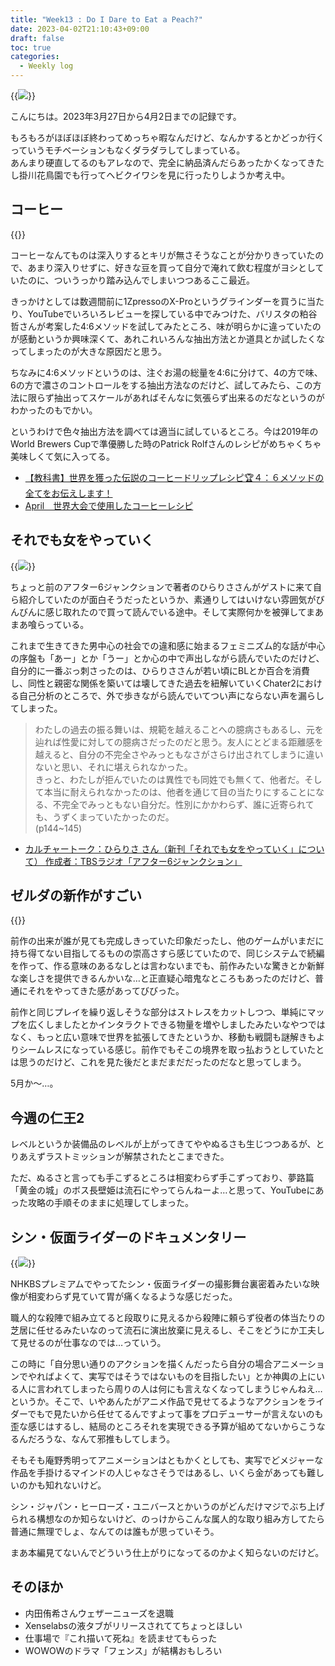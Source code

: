 ```yaml
---
title: "Week13 : Do I Dare to Eat a Peach?"
date: 2023-04-02T21:10:43+09:00
draft: false
toc: true
categories:
  - Weekly log
---
```

{{<image src="/images/images/230329.webp"  position="center">}}

こんにちは。2023年3月27日から4月2日までの記録です。

もろもろがほぼほぼ終わってめっちゃ暇なんだけど、なんかするとかどっか行くっていうモチベーションもなくダラダラしてしまっている。  
あんまり硬直してるのもアレなので、完全に納品済んだらあったかくなってきたし掛川花鳥園でも行ってヘビクイワシを見に行ったりしようか考え中。

<!--more-->

## コーヒー

{{<youtube fi5MZE-4HDQ>}}

コーヒーなんてものは深入りするとキリが無さそうなことが分かりきっていたので、あまり深入りせずに、好きな豆を買って自分で淹れて飲む程度がヨシとしていたのに、ついうっかり踏み込んでしまいつつあるここ最近。

きっかけとしては数週間前に1ZpressoのX-Proというグラインダーを買うに当たり、YouTubeでいろいろレビューを探している中でみつけた、バリスタの粕谷哲さんが考案した4:6メソッドを試してみたところ、味が明らかに違っていたのが感動というか興味深くて、あれこれいろんな抽出方法とか道具とか試したくなってしまったのが大きな原因だと思う。

ちなみに4:6メソッドというのは、注ぐお湯の総量を4:6に分けて、4の方で味、6の方で濃さのコントロールをする抽出方法なのだけど、試してみたら、この方法に限らず抽出ってスケールがあればそんなに気張らず出来るのだなというのがわかったのもでかい。

というわけで色々抽出方法を調べては適当に試しているところ。今は2019年のWorld Brewers Cupで準優勝した時のPatrick Rolfさんのレシピがめちゃくちゃ美味しくて気に入ってる。

- [【教科書】世界を獲った伝説のコーヒードリップレシピ🏆４：６メソッドの全てをお伝えします！](https://www.youtube.com/watch?v=lJNPp-onikk)
- [April　世界大会で使用したコーヒーレシピ](https://kigu.coffee/blogs/news/april-coffee-recipetranslated)

## それでも女をやっていく

{{<image src="/images/2023/0402_hirarisa.webp">}}

ちょっと前のアフター6ジャンクションで著者のひらりささんがゲストに来て自ら紹介していたのが面白そうだったというか、素通りしてはいけない雰囲気がびんびんに感じ取れたので買って読んでいる途中。そして実際何かを被弾してまあまあ喰らっている。

これまで生きてきた男中心の社会での違和感に始まるフェミニズム的な話が中心の序盤も「あー」とか「うー」とか心の中で声出しながら読んでいたのだけど、自分的に一番ぶっ刺さったのは、ひらりささんが若い頃にBLとか百合を消費し、同性と親密な関係を築いては壊してきた過去を紐解いていくChater2における自己分析のところで、外で歩きながら読んでいてつい声にならない声を漏らしてしまった。

> わたしの過去の振る舞いは、規範を越えることへの臆病さもあるし、元を辿れば性愛に対しての臆病さだったのだと思う。友人にとどまる距離感を越えると、自分の不完全さやみっともなさがさらけ出されてしまうに違いないと思い、それに堪えられなかった。  
>きっと、わたしが拒んでいたのは異性でも同姓でも無くて、他者だ。そして本当に耐えられなかったのは、他者を通じて目の当たりにすることになる、不完全でみっともない自分だ。性別にかかわらず、誰に近寄られても、うずくまっていたかったのだ。  
> (p144~145)

- [カルチャートーク：ひらりさ さん（新刊「それでも女をやっていく」について） 作成者：TBSラジオ「アフター6ジャンクション」](https://podcasters.spotify.com/pod/show/after6junction/episodes/ep-e2029rb/a-a9f33lh) 


## ゼルダの新作がすごい

{{<youtube r1dytEjbUqo>}}

前作の出来が誰が見ても完成しきっていた印象だったし、他のゲームがいまだに持ち得てない目指してるものの崇高さすら感じていたので、同じシステムで続編を作って、作る意味のあるなしとは言わないまでも、前作みたいな驚きとか新鮮な楽しさを提供できるんかいな…と正直疑心暗鬼なところもあったのだけど、普通にそれをやってきた感があってびびった。

前作と同じプレイを繰り返しそうな部分はストレスをカットしつつ、単純にマップを広くしましたとかインタラクトできる物量を増やしましたみたいなやつではなく、もっと広い意味で世界を拡張してきたというか、移動も戦闘も謎解きもよりシームレスになっている感じ。前作でもそこの境界を取っ払おうとしていたとは思うのだけど、これを見た後だとまだまだだったのだなと思ってしまう。

5月か～…。

## 今週の仁王2

レベルというか装備品のレベルが上がってきてややぬるさも生じつつあるが、とりあえずラストミッションが解禁されたとこまできた。

ただ、ぬるさと言っても手こずるところは相変わらず手こずっており、夢路篇「黄金の城」のボス長壁姫は流石にやってらんねーよ…と思って、YouTubeにあった攻略の手順そのままに処理してしまった。

## シン・仮面ライダーのドキュメンタリー

{{<image src="/images/2023/0331_rider.webp" >}}

NHKBSプレミアムでやってたシン・仮面ライダーの撮影舞台裏密着みたいな映像が相変わらず見ていて胃が痛くなるような感じだった。

職人的な殺陣で組み立てると段取りに見えるから殺陣に頼らず役者の体当たりの芝居に任せるみたいなのって流石に演出放棄に見えるし、そこをどうにか工夫して見せるのが仕事なのでは…っていう。

この時に「自分思い通りのアクションを描くんだったら自分の場合アニメーションでやればよくて、実写ではそうではないものを目指したい」とか神輿の上にいる人に言われてしまったら周りの人は何にも言えなくなってしまうじゃんねえ…というか。そこで、いやあんたがアニメ作品で見せてるようなアクションをライダーでもで見たいから任せてるんですよって事をプロデューサーが言えないのも歪な感じはするし、結局のところそれを実現できる予算が組めてないからこうなるんだろうな、なんて邪推もしてしまう。

そもそも庵野秀明ってアニメーションはともかくとしても、実写でどメジャーな作品を手掛けるマインドの人じゃなさそうではあるし、いくら金があっても難しいのかも知れないけど。

シン・ジャパン・ヒーローズ・ユニバースとかいうのがどんだけマジでぶち上げられる構想なのか知らないけど、のっけからこんな属人的な取り組み方してたら普通に無理でしょ、なんてのは誰もが思っていそう。

まあ本編見てないんでどういう仕上がりになってるのかよく知らないのだけど。

## そのほか

- 内田侑希さんウェザーニューズを退職
- Xenselabsの液タブがリリースされててちょっとほしい
- 仕事場で『これ描いて死ね』を読ませてもらった
- WOWOWのドラマ「フェンス」が結構おもしろい
